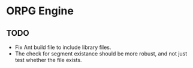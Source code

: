 # ORPG Engine

## TODO
- Fix Ant build file to include library files.
- The check for segment existance should be more robust, and not just test whether the file exists.